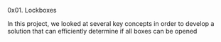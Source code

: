 0x01. Lockboxes

In this project, we looked  at  several key concepts in order to develop a 
solution that can efficiently determine if all boxes can be opened
